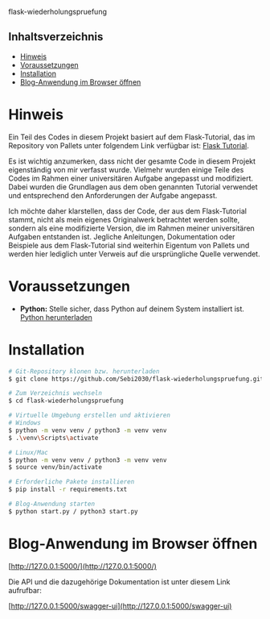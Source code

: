 flask-wiederholungspruefung

## Inhaltsverzeichnis
- [Hinweis](#hinweis)
- [Voraussetzungen](#voraussetzungen)
- [Installation](#installation)
- [Blog-Anwendung im Browser öffnen](#blog-anwendung-im-browser-öffnen)

# Hinweis
Ein Teil des Codes in diesem Projekt basiert auf dem Flask-Tutorial, das im Repository von Pallets unter folgendem Link verfügbar ist: [Flask Tutorial](https://github.com/pallets/flask/tree/main/examples/tutorial).

Es ist wichtig anzumerken, dass nicht der gesamte Code in diesem Projekt eigenständig von mir verfasst wurde. Vielmehr wurden einige Teile des Codes im Rahmen einer universitären Aufgabe angepasst und modifiziert. Dabei wurden die Grundlagen aus dem oben genannten Tutorial verwendet und entsprechend den Anforderungen der Aufgabe angepasst.

Ich möchte daher klarstellen, dass der Code, der aus dem Flask-Tutorial stammt, nicht als mein eigenes Originalwerk betrachtet werden sollte, sondern als eine modifizierte Version, die im Rahmen meiner universitären Aufgaben entstanden ist. Jegliche Anleitungen, Dokumentation oder Beispiele aus dem Flask-Tutorial sind weiterhin Eigentum von Pallets und werden hier lediglich unter Verweis auf die ursprüngliche Quelle verwendet.

# Voraussetzungen

- **Python:** Stelle sicher, dass Python auf deinem System installiert ist. [Python herunterladen](https://www.python.org/downloads/)

# Installation

```bash
# Git-Repository klonen bzw. herunterladen
$ git clone https://github.com/Sebi2030/flask-wiederholungspruefung.git

# Zum Verzeichnis wechseln
$ cd flask-wiederholungspruefung

# Virtuelle Umgebung erstellen und aktivieren
# Windows
$ python -m venv venv / python3 -m venv venv
$ .\venv\Scripts\activate

# Linux/Mac
$ python -m venv venv / python3 -m venv venv
$ source venv/bin/activate

# Erforderliche Pakete installieren
$ pip install -r requirements.txt

# Blog-Anwendung starten 
$ python start.py / python3 start.py

```

# Blog-Anwendung im Browser öffnen
[http://127.0.0.1:5000/](http://127.0.0.1:5000/)

 Die API und die dazugehörige Dokumentation ist unter diesem Link aufrufbar:

 [http://127.0.0.1:5000/swagger-ui](http://127.0.0.1:5000/swagger-ui)